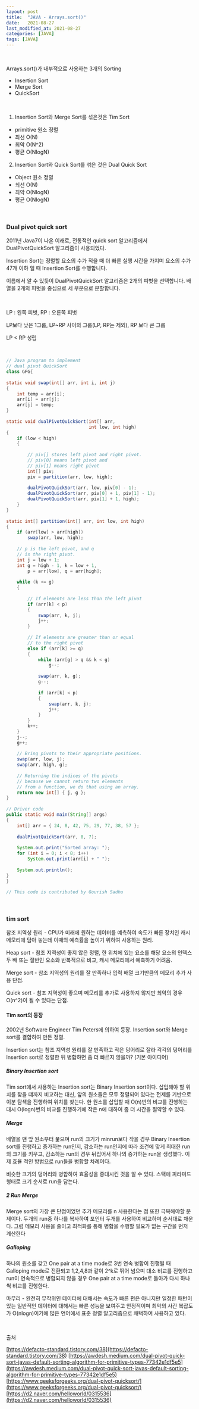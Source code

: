 ```yaml
---
layout: post
title:  "JAVA - Arrays.sort()"
date:   2021-08-27
last_modified_at: 2021-08-27
categories: [JAVA]
tags: [JAVA]
---
```


<br/>

Arrays.sort()가 내부적으로 사용하는 3개의 Sorting

- Insertion Sort
- Merge Sort
- QuickSort

<br/>

1. Insertion Sort와 Merge Sort를 섞은것은 Tim Sort
- primitive 원소 정렬
- 최선 O(N)
- 최악 O(N^2)
- 평균 O(NlogN)

2. Insertion Sort와 Quick Sort를 섞은 것은 Dual Quick Sort
- Object 원소 정렬
- 최선 O(N)
- 최악 O(NlogN)
- 평균 O(NlogN)

<br/>

### Dual pivot quick sort

2011년 Java7이 나온 이래로, 전통적인 quick sort 알고리즘에서 DualPivotQuickSort 알고리즘이 사용되었다.

Insertion Sort는 정렬할 요소의 수가 적을 때 더 빠른 실행 시간을 가지며 요소의 수가 47개 이하 일 때 
Insertion Sort를 수행합니다. 

이름에서 알 수 있듯이 DualPivotQuickSort 알고리즘은 2개의 피벗을 선택합니다. 배열을 2개의 피벗을 중심으로 세 부분으로 분할합니다.

<br/>

LP : 왼쪽 피벗, RP : 오른쪽 피벗

LP보다 낮은 1그룹, LP~RP 사이의 그룹(LP, RP는 제외), RP 보다 큰 그룹

LP < RP 성립

<br/>

```java
// Java program to implement
// dual pivot QuickSort
class GFG{
  
static void swap(int[] arr, int i, int j)
{
    int temp = arr[i];
    arr[i] = arr[j];
    arr[j] = temp;
}
  
static void dualPivotQuickSort(int[] arr, 
                               int low, int high)
{
    if (low < high)
    {
          
        // piv[] stores left pivot and right pivot.
        // piv[0] means left pivot and
        // piv[1] means right pivot
        int[] piv;
        piv = partition(arr, low, high);
          
        dualPivotQuickSort(arr, low, piv[0] - 1);
        dualPivotQuickSort(arr, piv[0] + 1, piv[1] - 1);
        dualPivotQuickSort(arr, piv[1] + 1, high);
    }
}
  
static int[] partition(int[] arr, int low, int high)
{
    if (arr[low] > arr[high])
        swap(arr, low, high);
          
    // p is the left pivot, and q 
    // is the right pivot.
    int j = low + 1;
    int g = high - 1, k = low + 1,
        p = arr[low], q = arr[high];
          
    while (k <= g) 
    {
          
        // If elements are less than the left pivot
        if (arr[k] < p)
        {
            swap(arr, k, j);
            j++;
        }
          
        // If elements are greater than or equal
        // to the right pivot
        else if (arr[k] >= q) 
        {
            while (arr[g] > q && k < g)
                g--;
                  
            swap(arr, k, g);
            g--;
              
            if (arr[k] < p)
            {
                swap(arr, k, j);
                j++;
            }
        }
        k++;
    }
    j--;
    g++;
      
    // Bring pivots to their appropriate positions.
    swap(arr, low, j);
    swap(arr, high, g);
  
    // Returning the indices of the pivots
    // because we cannot return two elements
    // from a function, we do that using an array.
    return new int[] { j, g };
}
  
// Driver code
public static void main(String[] args)
{
    int[] arr = { 24, 8, 42, 75, 29, 77, 38, 57 };
      
    dualPivotQuickSort(arr, 0, 7);
      
    System.out.print("Sorted array: ");
    for (int i = 0; i < 8; i++)
        System.out.print(arr[i] + " ");
          
    System.out.println();
}
}
  
// This code is contributed by Gourish Sadhu
```

<br/>

### tim sort

참조 지역성 원리 - CPU가 미래에 원하는 데이터를 예측하여 속도가 빠른 장치인 캐시 메모리에 담아 놓는데 이때의 예측률을
높이기 위하여 사용하는 원리.

Heap sort - 참조 지역성이 좋지 않은 정렬, 한 위치에 있는 요소를 해당 요소의 인덱스 두 배 또는 절반인 요소와 반복적으로
비교, 캐시 메모리에서 예측하기 어려움.

Merge sort - 참조 지역성의 원리를 잘 만족하나 입력 배열 크기만큼의 메모리 추가 사용 단점.

Quick sort - 참조 지역성이 좋으며 메모리를 추가로 사용하지 않지만 최악의 경우 O(n^2)이 될 수 있다는 단점.

#### Tim sort의 등장

2002년 Software Engineer Tim Peters에 의하여 등장. Insertion sort와 Merge sort를 결합하여 만든 정렬.

Insertion sort는 참조 지역성 원리를 잘 만족하고 작은 덩어리로 잘라 각각의 덩어리를 Insertion sort로 정렬한 뒤
병합하면 좀 더 빠르지 않을까? (기본 아이디어)


##### Binary Insertion sort

Tim sort에서 사용하는 Insertion sort는 Binary Insertion sort이다. 삽입해야 할 위치를 찾을 떄까지 비교하는 대신, 
앞의 원소들은 모두 정렬되어 있다는 전제를 기반으로 이분 탐색을 진행하여 위치를 찾는다. 한 원소를 삽입할 때 O(n)번의 비교를
진행하는 대시 O(logn)번의 비교를 진행하기에 작은 n에 대하여 좀 더 시간을 절약할 수 있다.

##### Merge

배열을 맨 앞 원소부터 풅으며 run의 크기가 minrun보다 작을 경우 Binary Insertion sort를 진행하고 증가하는 run인지,
감소하는 run인지에 따라 조건에 맞게 최대한 run의 크기를 키우고, 감소하는 run의 경우 뒤집어서 하나의 증가하는 run을 
생성했다. 이제 효율 적인 방법으로 run들을 병합할 차례이다.

비슷한 크기의 덩어리와 병합하여 효율성을 증대시킨 것을 알 수 있다. 스택에 피라미드 형태로 크기 순서로 run을 담는다.

##### 2 Run Merge 

Merge sort의 가장 큰 단점이었던 추가 메모리를 n 사용한다는 점 또한 극복해야할 문제이다. 두개의 run중 하나를 복사하여
포인터 두개를 사용하여 비교하며 순서대로 채운다. 그럼 메모리 사용을 줄이고 최적화를 통해 병합을 수행할 필요가 없는 구간을 먼저 계산한다

##### Galloping
하나의 원소를 갖고 One pair at a time mode로 3번 연속 병합이 진행될 때 Galloping mode로 전환되고 
1,2,4,8과 같이 2^k로 뛰어 넘으며 대소 비교를 진행하고 run이 연속적으로 병합되지 않을 경우 One pair at a time mode로 돌아가
다시 하나씩 비교를 진행한다. 

마무리 - 완전히 무작위인 데이터에 대해서는 속도가 빠른 편은 아니지만 일정한 패턴이 있는 일반적인 데이터에 대해서는 빠른 성능을 보여주고
안정적이며 최악의 사간 복잡도가 O(nlogn)이기에 많은 언어에서 표준 정렬 알고리즘으로 채택하여 사용하고 있다.


<br/>

출처

[https://defacto-standard.tistory.com/38](https://defacto-standard.tistory.com/38)
[https://awdesh.medium.com/dual-pivot-quick-sort-javas-default-sorting-algorithm-for-primitive-types-77342e1df5e5](https://awdesh.medium.com/dual-pivot-quick-sort-javas-default-sorting-algorithm-for-primitive-types-77342e1df5e5)
[https://www.geeksforgeeks.org/dual-pivot-quicksort/](https://www.geeksforgeeks.org/dual-pivot-quicksort/)
[https://d2.naver.com/helloworld/0315536](https://d2.naver.com/helloworld/0315536)